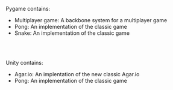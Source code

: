 Pygame contains:

- Multiplayer game: A backbone system for a multiplayer game
- Pong: An implementation of the classic game
- Snake: An implementation of the classic game 

<br/><br/>

Unity contains:

- Agar.io: An implentation of the new classic Agar.io
- Pong: An implementation of the classic game 
